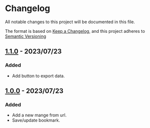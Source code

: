 # Changelog

All notable changes to this project will be documented in this file.

The format is based on [Keep a Changelog](https://keepachangelog.com/en/1.0.0/),
and this project adheres to [Semantic Versioning](https://semver.org/spec/v2.0.0.html)

## [1.1.0] - 2023/07/23

### Added

- Add button to export data.

## [1.0.0] - 2023/07/23

### Added

- Add a new mange from url.
- Save/update bookmark.

[1.1.0]: https://github.com/Zorin95670/manga-saver/blob/main/changelog.md#1.1.0
[1.0.0]: https://github.com/Zorin95670/manga-saver/blob/main/changelog.md#1.0.0
